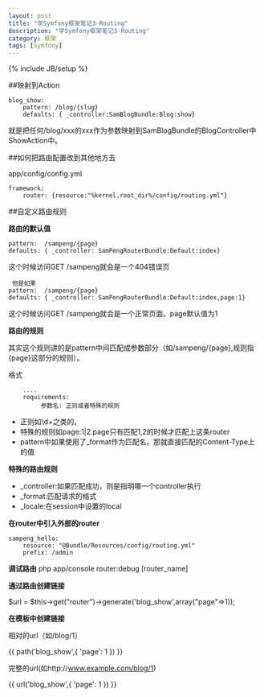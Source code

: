 ```yaml
---
layout: post
title: "学Symfony框架笔记3-Routing"
description: "学Symfony框架笔记3-Routing"
category: 框架
tags: [Symfony]
---
```

{% include JB/setup %}

##映射到Action


    blog_show:
        pattern: /blog/{slug}
        defaults: { _controller:SamBlogBundle:Blog:show}

就是把任何/blog/xxx的xxx作为参数映射到SamBlogBundle的BlogController中ShowAction中。

##如何把路由配置改到其他地方去

app/config/config.yml

    framework:
        router: {resource:"%kernel.root_dir%/config/routing.yml"}


##自定义路由规则

**路由的默认值**

    pattern:  /sampeng/{page}
    defaults: { _controller: SamPengRouterBundle:Default:index}

这个时候访问GET /sampeng就会是一个404错误页

     但是如果
    pattern:  /sampeng/{page}
    defaults: { _controller: SamPengRouterBundle:Default:index,page:1}
    
这个时候访问GET /sampeng就会是一个正常页面。page默认值为1

**路由的规则**

其实这个规则讲的是pattern中间匹配成参数部分（如/sampeng/{page},规则指{page}这部分的规则）。

格式 

        ....
        requirements:
             参数名: 正则或者特殊的规则

* 正则如\d+之类的。
* 特殊的规则如page:1|2.page只有匹配1,2的时候才匹配上这条router
* pattern中如果使用了_format作为匹配名。那就直接匹配的Content-Type上的值

**特殊的路由规则**

* _controller:如果匹配成功，则是指明哪一个controller执行
* _format:匹配请求的格式
* _locale:在session中设置的local


**在router中引入外部的router**

    sampeng_hello:
        resource: "@Bundle/Resources/config/routing.yml"
        prefix: /admin

**调试路由**
php app/console router:debug [router_name]

**通过路由创建链接**

$url = $this->get("router")->generate('blog_show',array("page"=>1));

**在模板中创建链接**

相对的url（如/blog/1）

\{\{ path('blog_show',{ 'page': 1 }) \}\}


完整的url(如http://www.example.com/blog/1)

\{\{ url('blog_show',{ 'page': 1 }) \}\} 

